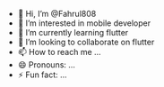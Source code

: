 - 👋 Hi, I’m @Fahrul808
- 👀 I’m interested in mobile developer
- 🌱 I’m currently learning flutter
- 💞️ I’m looking to collaborate on flutter
- 📫 How to reach me ...
- 😄 Pronouns: ...
- ⚡ Fun fact: ...

<!---
Fahrul808/Fahrul808 is a ✨ special ✨ repository because its `README.md` (this file) appears on your GitHub profile.
You can click the Preview link to take a look at your changes.
--->

